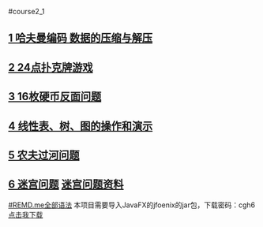 ﻿#course2_1

[1 哈夫曼编码 数据的压缩与解压](https://github.com/dafeiba/course2_1/tree/master/Project1)
---------------------------
[2 24点扑克牌游戏](https://github.com/dafeiba/course2_1/tree/master/Project2)
---------------------------
[3 16枚硬币反面问题](https://github.com/dafeiba/course2_1/tree/master/Project3)
--------------------------
[4 线性表、树、图的操作和演示](https://github.com/dafeiba/course2_1/tree/master/Project4)
--------------------------
[5 农夫过河问题](https://github.com/dafeiba/course2_1/tree/master/Project5)
-------------------------
[6 迷宫问题](https://github.com/dafeiba/course2_1/tree/master/Project6) [迷宫问题资料](https://www.cnblogs.com/rollenholt/archive/2011/08/23/2151202.html)
------------------------


[#REMD.me全部语法](http://wowubuntu.com/markdown/index.html)
本项目需要导入JavaFX的jfoenix的jar包，下载密码：cgh6
[点击我下载](https://pan.baidu.com/s/1nuYHdLv)